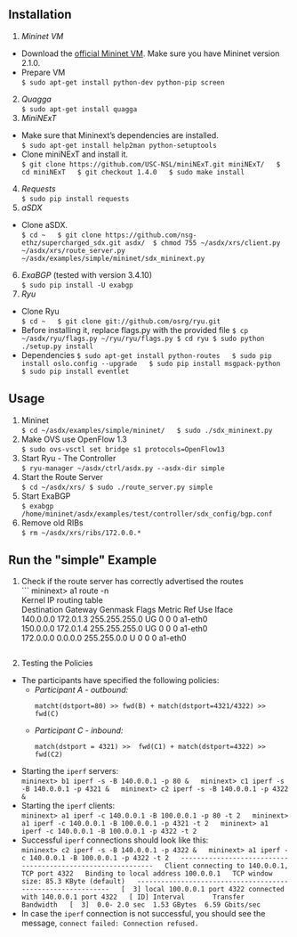 ## Installation
1. _Mininet VM_
  * Download the [official Mininet VM](https://github.com/mininet/mininet/wiki/Mininet-VM-Images "Mininet VM Images"). Make sure you have Mininet version 2.1.0. 
  * Prepare VM  
        ```
        $ sudo apt-get install python-dev python-pip screen
        ```
2. _Quagga_  
        ```
        $ sudo apt-get install quagga
        ```
3. _MiniNExT_
  * Make sure that Mininext’s dependencies are installed.  
        ```
        $ sudo apt-get install help2man python-setuptools
        ```
  * Clone miniNExT and install it.  
        ```
        $ git clone https://github.com/USC-NSL/miniNExT.git miniNExT/  
        $ cd miniNExT  
        $ git checkout 1.4.0  
        $ sudo make install  
        ```
4. _Requests_  
        ```
        $ sudo pip install requests
        ```
5. _aSDX_
  * Clone aSDX.  
        ```
        $ cd ~  
        $ git clone https://github.com/nsg-ethz/supercharged_sdx.git asdx/ 
        $ chmod 755 ~/asdx/xrs/client.py ~/asdx/xrs/route_server.py ~/asdx/examples/simple/mininet/sdx_mininext.py  
        ```
6. _ExaBGP_ (tested with version 3.4.10)  
        ```
        $ sudo pip install -U exabgp  
        ```
7. _Ryu_
  * Clone Ryu  
        ```
        $ cd ~  
        $ git clone git://github.com/osrg/ryu.git  
        ```
  * Before installing it, replace flags.py with the provided file
        ```
        $ cp ~/asdx/ryu/flags.py ~/ryu/ryu/flags.py
        $ cd ryu
        $ sudo python ./setup.py install
        ```
  * Dependencies
        ```
        $ sudo apt-get install python-routes  
        $ sudo pip install oslo.config --upgrade  
        $ sudo pip install msgpack-python  
        $ sudo pip install eventlet  
        ```  

## Usage
1. Mininet  
        ```
        $ cd ~/asdx/examples/simple/mininet/  
        $ sudo ./sdx_mininext.py  
        ```
2. Make OVS use OpenFlow 1.3  
        ```
        $ sudo ovs-vsctl set bridge s1 protocols=OpenFlow13
        ```
3. Start Ryu - The Controller  
        ```
        $ ryu-manager ~/asdx/ctrl/asdx.py --asdx-dir simple
        ```
4. Start the Route Server  
        ```
        $ cd ~/asdx/xrs/
        $ sudo ./route_server.py simple
        ```
5. Start ExaBGP  
        ```
        $ exabgp /home/mininet/asdx/examples/test/controller/sdx_config/bgp.conf
        ```
6. Remove old RIBs  
        ```
        $ rm ~/asdx/xrs/ribs/172.0.0.* 
        ```
    
## Run the "simple" Example
1. Check if the route server has correctly advertised the routes  
        ```
        mininext> a1 route -n  
	Kernel IP routing table  
	Destination     Gateway         Genmask         Flags Metric Ref    Use Iface  
	140.0.0.0       172.0.1.3       255.255.255.0   UG    0      0        0 a1-eth0  
	150.0.0.0       172.0.1.4       255.255.255.0   UG    0      0        0 a1-eth0  
	172.0.0.0       0.0.0.0         255.255.0.0     U     0      0        0 a1-eth0  
	```  
2. Testing the Policies
  * The participants have specified the following policies:  
      * _Participant A - outbound:_
        ```
        matcht(dstport=80) >> fwd(B) + match(dstport=4321/4322) >> fwd(C)
    	```
	  * _Participant C - inbound:_
		```
    	match(dstport = 4321) >>  fwd(C1) + match(dstport=4322) >> fwd(C2)
		``` 
  * Starting the  `iperf` servers:  
        ```
        mininext> b1 iperf -s -B 140.0.0.1 -p 80 &  
        mininext> c1 iperf -s -B 140.0.0.1 -p 4321 &  
        mininext> c2 iperf -s -B 140.0.0.1 -p 4322 &  
        ```
  * Starting the  `iperf` clients:  
        ```
        mininext> a1 iperf -c 140.0.0.1 -B 100.0.0.1 -p 80 -t 2  
        mininext> a1 iperf -c 140.0.0.1 -B 100.0.0.1 -p 4321 -t 2  
        mininext> a1 iperf -c 140.0.0.1 -B 100.0.0.1 -p 4322 -t 2  
        ```
  * Successful `iperf` connections should look like this:  
        ```
        mininext> c2 iperf -s -B 140.0.0.1 -p 4322 &  
        mininext> a1 iperf -c 140.0.0.1 -B 100.0.0.1 -p 4322 -t 2  
        ------------------------------------------------------------  
        Client connecting to 140.0.0.1, TCP port 4322  
        Binding to local address 100.0.0.1  
        TCP window size: 85.3 KByte (default)  
        ------------------------------------------------------------  
        [  3] local 100.0.0.1 port 4322 connected with 140.0.0.1 port 4322  
        [ ID] Interval       Transfer     Bandwidth  
        [  3]  0.0- 2.0 sec  1.53 GBytes  6.59 Gbits/sec  
        ```
  * In case the `iperf` connection is not successful, you should see the message, `connect failed: Connection refused.`

